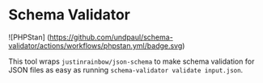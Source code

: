 # Schema Validator

![PHPStan]
(https://github.com/undpaul/schema-validator/actions/workflows/phpstan.yml/badge.svg)

This tool wraps `justinrainbow/json-schema` to make schema validation for JSON
files as easy as running `schema-validator validate input.json`.
